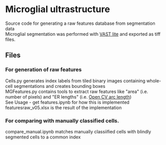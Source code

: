 # Microglial ultrastructure
Source code for generating a raw features database from segmentation data <br>
Microglial segmentation was performed with [VAST lite](https://lichtman.rc.fas.harvard.edu/vast/) and exported as tiff files. <br>

## Files
### For generation of raw features
Cells.py generates index labels from tiled binary images containing whole-cell segmentations and creates bounding boxes <br>
MGFeatures.py contains tools to extract raw features like "area" (i.e. number of pixels) and "ER lengths" (i.e. [Open CV arc length](https://docs.opencv.org/4.x/dd/d49/tutorial_py_contour_features.html)) <br>
See Usage - get features.ipynb for how this is implemented <br>
featuresraw_v05.xlsx is the result of the implementation <br>

### For comparing with manually classified cells.
compare_manual.ipynb matches manually classiified cells with blindly segmented cells to a common index
